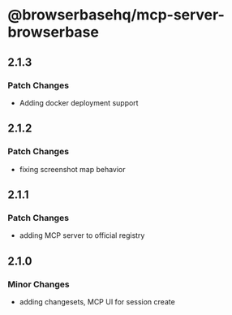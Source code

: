 # @browserbasehq/mcp-server-browserbase

## 2.1.3

### Patch Changes

- Adding docker deployment support

## 2.1.2

### Patch Changes

- fixing screenshot map behavior

## 2.1.1

### Patch Changes

- adding MCP server to official registry

## 2.1.0

### Minor Changes

- adding changesets, MCP UI for session create
